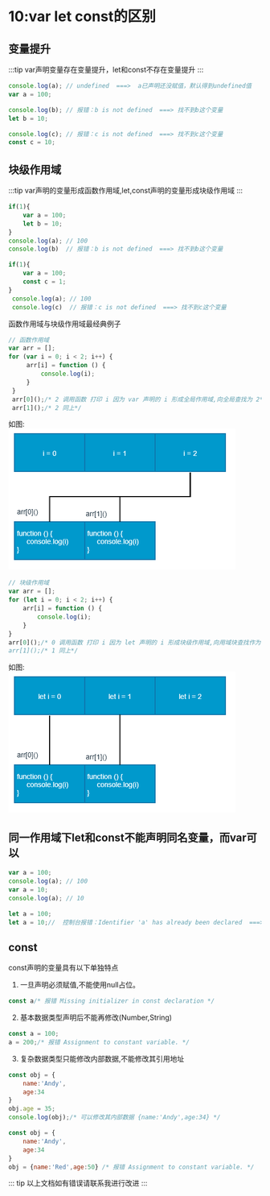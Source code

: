 # 10:var let const的区别
## 变量提升
:::tip
var声明变量存在变量提升，let和const不存在变量提升
:::
```js
console.log(a); // undefined  ===>  a已声明还没赋值，默认得到undefined值
var a = 100;
```
```js
console.log(b); // 报错：b is not defined  ===> 找不到b这个变量
let b = 10;
```
```js
console.log(c); // 报错：c is not defined  ===> 找不到c这个变量
const c = 10;
```
## 块级作用域
:::tip
var声明的变量形成函数作用域,let,const声明的变量形成块级作用域
:::
```js
if(1){
    var a = 100;
    let b = 10;
}
console.log(a); // 100
console.log(b)  // 报错：b is not defined  ===> 找不到b这个变量
```
```js
if(1){
    var a = 100;        
    const c = 1;
}
 console.log(a); // 100
 console.log(c)  // 报错：c is not defined  ===> 找不到c这个变量
```
函数作用域与块级作用域最经典例子
```js
// 函数作用域
var arr = [];
for (var i = 0; i < 2; i++) {
     arr[i] = function () {
         console.log(i); 
     }
 }
 arr[0]();/* 2 调用函数 打印 i 因为 var 声明的 i 形成全局作用域,向全局查找为 2*/
 arr[1]();/* 2 同上*/
 ```
 如图:<br>
 ![var](../images/var.png)
 ```js
// 块级作用域
var arr = [];
for (let i = 0; i < 2; i++) {
     arr[i] = function () {
         console.log(i); 
     }
 }
 arr[0]();/* 0 调用函数 打印 i 因为 let 声明的 i 形成块级作用域,向用域块查找作为 0/
 arr[1]();/* 1 同上*/
 ```
 如图:<br>
 ![let](../images/let.png)
 ## 同一作用域下let和const不能声明同名变量，而var可以
 ```js
var a = 100;
console.log(a); // 100
var a = 10;
console.log(a); // 10
```
```js
let a = 100;
let a = 10;//  控制台报错：Identifier 'a' has already been declared  ===> 标识符a已经被声明了。
```
## const
const声明的变量具有以下单独特点<br>
1. 一旦声明必须赋值,不能使用null占位。
```js
const a/* 报错 Missing initializer in const declaration */
```
2. 基本数据类型声明后不能再修改(Number,String)
```js
const a = 100;
a = 200;/* 报错 Assignment to constant variable. */
```
3. 复杂数据类型只能修改内部数据,不能修改其引用地址
```js
const obj = {
    name:'Andy',
    age:34
}
obj.age = 35;
console.log(obj);/* 可以修改其内部数据 {name:'Andy',age:34} */
```
```js
const obj = {
    name:'Andy',
    age:34
}
obj = {name:'Red',age:50} /* 报错 Assignment to constant variable. */
```
::: tip
以上文档如有错误请联系我进行改进
:::

